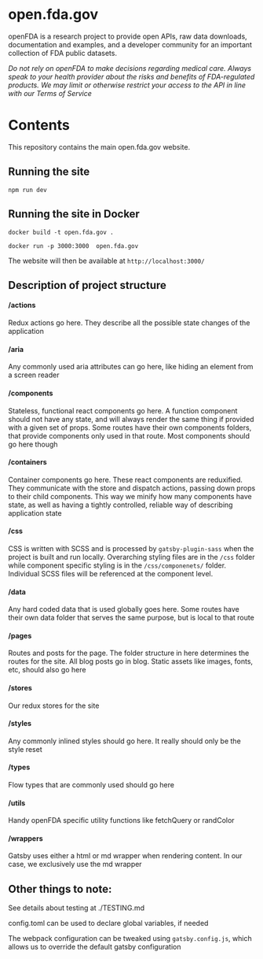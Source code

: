 # open.fda.gov

openFDA is a research project to provide open APIs, raw data downloads, documentation and examples, and a developer community for an important collection of FDA public datasets.

*Do not rely on openFDA to make decisions regarding medical care. Always speak to your health provider about the risks and benefits of FDA-regulated products. We may limit or otherwise restrict your access to the API in line with our Terms of Service*

# Contents

This repository contains the main open.fda.gov website.

## Running the site

`npm run dev`

## Running the site in Docker

`docker build -t open.fda.gov .`

`docker run -p 3000:3000  open.fda.gov`

The website will then be available at `http://localhost:3000/` 

## Description of project structure

#### /actions
Redux actions go here. They describe all the possible state changes of the application

#### /aria
Any commonly used aria attributes can go here, like hiding an element from a screen reader

#### /components
Stateless, functional react components go here. A function component should not have any state, and will always render the same thing if provided with a given set of props. Some routes have their own components folders, that provide components only used in that route. Most components should go here though

#### /containers
Container components go here. These react components are reduxified. They communicate with the store and dispatch actions, passing down props to their child components. This way we minify how many components have state, as well as having a tightly controlled, reliable way of describing application state

#### /css
CSS is written with SCSS and is processed by `gatsby-plugin-sass` when the project is built and run locally. Overarching styling files are in the `/css` folder while component specific styling is in the `/css/componenets/` folder. Individual SCSS files will be referenced at the component level.

#### /data
Any hard coded data that is used globally goes here. Some routes have their own data folder that serves the same purpose, but is local to that route

#### /pages
Routes and posts for the page. The folder structure in here determines the routes for the site. All blog posts go in blog. Static assets like images, fonts, etc, should also go here

#### /stores
Our redux stores for the site

#### /styles
Any commonly inlined styles should go here. It really should only be the style reset

#### /types
Flow types that are commonly used should go here

#### /utils
Handy openFDA specific utility functions like fetchQuery or randColor

#### /wrappers
Gatsby uses either a html or md wrapper when rendering content. In our case, we exclusively use the md wrapper

## Other things to note:

See details about testing at ./TESTING.md

config.toml can be used to declare global variables, if needed

The webpack configuration can be tweaked using `gatsby.config.js`, which allows us to override the default gatsby configuration
